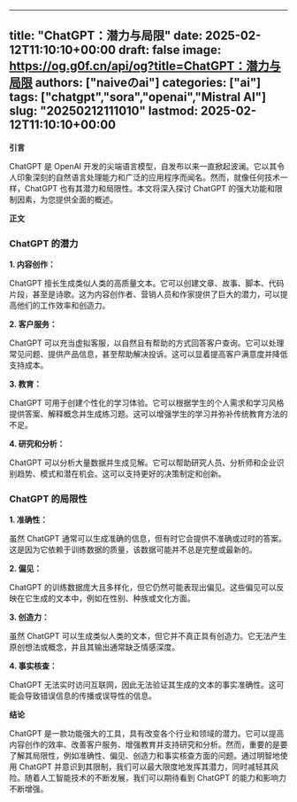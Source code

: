 
---
title: "ChatGPT：潜力与局限"
date: 2025-02-12T11:10:10+00:00
draft: false
image: https://og.g0f.cn/api/og?title=ChatGPT：潜力与局限
authors: ["naiveのai"]
categories: ["ai"]
tags: ["chatgpt","sora","openai","Mistral AI"]
slug: "20250212111010"
lastmod: 2025-02-12T11:10:10+00:00
---
**引言**

ChatGPT 是 OpenAI 开发的尖端语言模型，自发布以来一直掀起波澜。它以其令人印象深刻的自然语言处理能力和广泛的应用程序而闻名。然而，就像任何技术一样，ChatGPT 也有其潜力和局限性。本文将深入探讨 ChatGPT 的强大功能和限制因素，为您提供全面的概述。

**正文**

### ChatGPT 的潜力

**1. 内容创作：**

ChatGPT 擅长生成类似人类的高质量文本。它可以创建文章、故事、脚本、代码片段，甚至是诗歌。这为内容创作者、营销人员和作家提供了巨大的潜力，可以提高他们的工作效率和创造力。

**2. 客户服务：**

ChatGPT 可以充当虚拟客服，以自然且有帮助的方式回答客户查询。它可以处理常见问题、提供产品信息，甚至帮助解决投诉。这可以显着提高客户满意度并降低支持成本。

**3. 教育：**

ChatGPT 可用于创建个性化的学习体验。它可以根据学生的个人需求和学习风格提供答案、解释概念并生成练习题。这可以增强学生的学习并弥补传统教育方法的不足。

**4. 研究和分析：**

ChatGPT 可以分析大量数据并生成见解。它可以帮助研究人员、分析师和企业识别趋势、模式和潜在机会。这可以支持更好的决策制定和创新。

### ChatGPT 的局限性

**1. 准确性：**

虽然 ChatGPT 通常可以生成准确的信息，但有时它会提供不准确或过时的答案。这是因为它依赖于训练数据的质量，该数据可能并不总是完整或最新的。

**2. 偏见：**

ChatGPT 的训练数据庞大且多样化，但它仍然可能表现出偏见。这些偏见可以反映在它生成的文本中，例如在性别、种族或文化方面。

**3. 创造力：**

虽然 ChatGPT 可以生成类似人类的文本，但它并不真正具有创造力。它无法产生原创想法或概念，并且其输出通常缺乏情感深度。

**4. 事实核查：**

ChatGPT 无法实时访问互联网，因此无法验证其生成的文本的事实准确性。这可能会导致错误信息的传播或误导性的信息。

**结论**

ChatGPT 是一款功能强大的工具，具有改变各个行业和领域的潜力。它可以提高内容创作的效率、改善客户服务、增强教育并支持研究和分析。然而，重要的是要了解其局限性，例如准确性、偏见、创造力和事实核查方面的问题。通过明智地使用 ChatGPT 并意识到其限制，我们可以最大限度地发挥其潜力，同时减轻其风险。随着人工智能技术的不断发展，我们可以期待看到 ChatGPT 的能力和影响力不断增强。